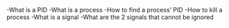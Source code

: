  -What is a PID
 -What is a process
 -How to find a process’ PID
 -How to kill a process
 -What is a signal
 -What are the 2 signals that cannot be ignored